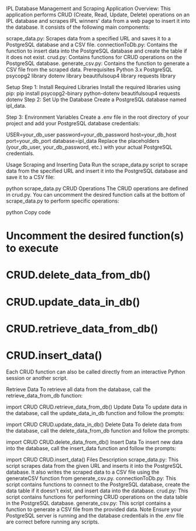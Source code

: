 IPL Database Management and Scraping Application
Overview:
This application performs CRUD (Create, Read, Update, Delete) operations on an IPL database and scrapes IPL winners' data from a web page to insert it into the database. It consists of the following main components:

scrape_data.py: Scrapes data from a specified URL and saves it to a PostgreSQL database and a CSV file.
connectionToDb.py: Contains the function to insert data into the PostgreSQL database and create the table if it does not exist.
crud.py: Contains functions for CRUD operations on the PostgreSQL database.
generate_csv.py: Contains the function to generate a CSV file from the scraped data.
Prerequisites
Python 3.x
PostgreSQL
psycopg2 library
dotenv library
beautifulsoup4 library
requests library

Setup
Step 1: Install Required Libraries
Install the required libraries using pip:
pip install psycopg2-binary python-dotenv beautifulsoup4 requests dotenv
Step 2: Set Up the Database
Create a PostgreSQL database named ipl_data.

Step 3: Environment Variables
Create a .env file in the root directory of your project and add your PostgreSQL database credentials:

USER=your_db_user
password=your_db_password
host=your_db_host
port=your_db_port
database=ipl_data
Replace the placeholders (your_db_user, your_db_password, etc.) with your actual PostgreSQL credentials.

Usage
Scraping and Inserting Data
Run the scrape_data.py script to scrape data from the specified URL and insert it into the PostgreSQL database and save it to a CSV file:

python scrape_data.py
CRUD Operations
The CRUD operations are defined in crud.py. You can uncomment the desired function calls at the bottom of scrape_data.py to perform specific operations:

python
Copy code
# Uncomment the desired function(s) to execute
# CRUD.delete_data_from_db()
# CRUD.update_data_in_db()
# CRUD.retrieve_data_from_db()
# CRUD.insert_data()
Each CRUD function can also be called directly from an interactive Python session or another script.

Retrieve Data
To retrieve all data from the database, call the retrieve_data_from_db function:

import CRUD
CRUD.retrieve_data_from_db()
Update Data
To update data in the database, call the update_data_in_db function and follow the prompts:

import CRUD
CRUD.update_data_in_db()
Delete Data
To delete data from the database, call the delete_data_from_db function and follow the prompts:


import CRUD
CRUD.delete_data_from_db()
Insert Data
To insert new data into the database, call the insert_data function and follow the prompts:

import CRUD
CRUD.insert_data()
Files Description
scrape_data.py: This script scrapes data from the given URL and inserts it into the PostgreSQL database. It also writes the scraped data to a CSV file using the generateCSV function from generate_csv.py.
connectionToDb.py: This script contains functions to connect to the PostgreSQL database, create the data table if it doesn't exist, and insert data into the database.
crud.py: This script contains functions for performing CRUD operations on the data table in the PostgreSQL database.
generate_csv.py: This script contains a function to generate a CSV file from the provided data.
Note
Ensure your PostgreSQL server is running and the database credentials in the .env file are correct before running any scripts.